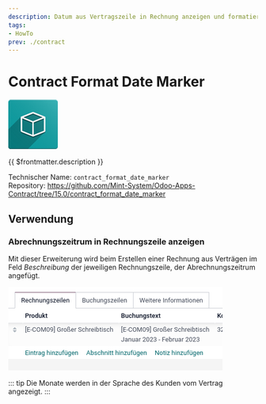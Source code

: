 ```yaml
---
description: Datum aus Vertragszeile in Rechnung anzeigen und formatieren.
tags:
- HowTo
prev: ./contract
---
```

# Contract Format Date Marker
![icon_oms_box](assets/icon_oms_box.png)

{{ $frontmatter.description }}

Technischer Name: `contract_format_date_marker`\
Repository: <https://github.com/Mint-System/Odoo-Apps-Contract/tree/15.0/contract_format_date_marker>

## Verwendung

### Abrechnungszeitrum in Rechnungszeile anzeigen

Mit dieser Erweiterung wird beim Erstellen einer Rechnung aus Verträgen im Feld *Beschreibung* der jeweiligen Rechnungszeile, der Abrechnungszeitrum angefügt.

![](assets/Contract%20Format%20Date%20Marker.png)

::: tip
Die Monate werden in der Sprache des Kunden vom Vertrag angezeigt.
:::